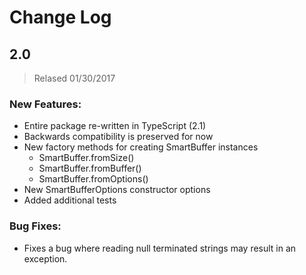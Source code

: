 # Change Log

## 2.0
> Relased 01/30/2017

### New Features:

* Entire package re-written in TypeScript (2.1)
* Backwards compatibility is preserved for now
* New factory methods for creating SmartBuffer instances
    * SmartBuffer.fromSize()
    * SmartBuffer.fromBuffer()
    * SmartBuffer.fromOptions()
* New SmartBufferOptions constructor options
* Added additional tests

### Bug Fixes:
* Fixes a bug where reading null terminated strings may result in an exception.